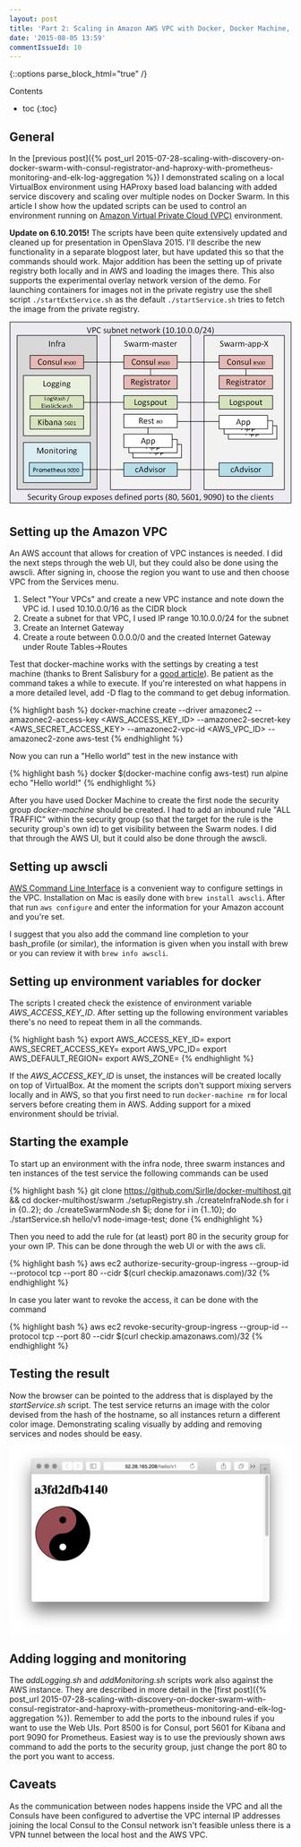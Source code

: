 ```yaml
---
layout: post
title: 'Part 2: Scaling in Amazon AWS VPC with Docker, Docker Machine, Consul, Registrator, HAProxy, ELK and Prometheus'
date: '2015-08-05 13:59'
commentIssueId: 10
---
```


{::options parse_block_html="true" /}
<div class="toc">
Contents

* toc
{:toc}
</div>

## General

In the [previous post]({% post_url 2015-07-28-scaling-with-discovery-on-docker-swarm-with-consul-registrator-and-haproxy-with-prometheus-monitoring-and-elk-log-aggregation %}) I demonstrated scaling on a local VirtualBox environment using HAProxy based load balancing with added service discovery and scaling over multiple nodes on Docker Swarm. In this article I show how the updated scripts can be used to control an environment running on [Amazon Virtual Private Cloud (VPC)](https://aws.amazon.com/vpc/) environment.

**Update on 6.10.2015!** The scripts have been quite extensively updated and cleaned up for presentation in OpenSlava 2015. I'll describe the new functionality in a separate blogpost later, but have updated this so that the commands should work. Major addition has been the setting up of private registry both locally and in AWS and loading the images there. This also supports the experimental overlay network version of the demo. For launching containers for images not in the private registry use the shell script `./startExtService.sh` as the default `./startService.sh` tries to fetch the image from the private registry.

![Swarm on AWS](/images/Swarm_on_AWS.png)

## Setting up the Amazon VPC

An AWS account that allows for creation of VPC instances is needed. I did the next steps through the web UI, but they could also be done using the awscli. After signing in, choose the region you want to use and then choose VPC from the Services menu.

1. Select "Your VPCs" and create a new VPC instance and note down the VPC id. I used 10.10.0.0/16 as the CIDR block
2. Create a subnet for that VPC, I used IP range 10.10.0.0/24 for the subnet
3. Create an Internet Gateway
4. Create a route between 0.0.0.0/0 and the created Internet Gateway under Route Tables->Routes

Test that docker-machine works with the settings by creating a test machine (thanks to Brent Salisbury for a [good article](http://networkstatic.net/docker-machine-provisioning-on-aws/)). Be patient as the command takes a while to execute. If you're interested on what happens in a more detailed level, add -D flag to the command to get debug information.

{% highlight bash %}
docker-machine create --driver amazonec2 --amazonec2-access-key <AWS_ACCESS_KEY_ID> --amazonec2-secret-key <AWS_SECRET_ACCESS_KEY> --amazonec2-vpc-id <AWS_VPC_ID> --amazonec2-zone <ZONE> aws-test
{% endhighlight %}

Now you can run a "Hello world" test in the new instance with

{% highlight bash %}
docker $(docker-machine config aws-test) run alpine echo "Hello world!"
{% endhighlight %}

After you have used Docker Machine to create the first node the security group _docker-machine_ should be created. I had to add an inbound rule "ALL TRAFFIC" within the security group (so that the target for the rule is the security group's own id) to get visibility between the Swarm nodes. I did that through the AWS UI, but it could also be done through the awscli.

## Setting up awscli

[AWS Command Line Interface](http://aws.amazon.com/cli/) is a convenient way to configure settings in the VPC. Installation on Mac is easily done with `brew install awscli`. After that run `aws configure` and enter the information for your Amazon account and you're set.

I suggest that you also add the command line completion to your bash_profile (or similar), the information is given when you install with brew or you can review it with `brew info awscli`.

## Setting up environment variables for docker

The scripts I created check the existence of environment variable _AWS_ACCESS_KEY_ID_. After setting up the following environment variables there's no need to repeat them in all the commands.

{% highlight bash %}
export AWS_ACCESS_KEY_ID=<secret key>
export AWS_SECRET_ACCESS_KEY=<secret access key>
export AWS_VPC_ID=<vpc-id>
export AWS_DEFAULT_REGION=<region>
export AWS_ZONE=<zone>
{% endhighlight %}

If the _AWS_ACCESS_KEY_ID_ is unset, the instances will be created locally on top of VirtualBox. At the moment the scripts don't support mixing servers locally and in AWS, so that you first need to run `docker-machine rm` for local servers before creating them in AWS. Adding support for a mixed environment should be trivial.

## Starting the example

To start up an environment with the infra node, three swarm instances and ten instances of the test service the following commands can be used

{% highlight bash %}
git clone https://github.com/SirIle/docker-multihost.git && cd docker-multihost/swarm
./setupRegistry.sh
./createInfraNode.sh
for i in {0..2}; do ./createSwarmNode.sh $i; done
for i in {1..10}; do ./startService.sh hello/v1 node-image-test; done
{% endhighlight %}

Then you need to add the rule for (at least) port 80 in the security group for your own IP. This can be done through the web UI or with the aws cli.

{% highlight bash %}
aws ec2 authorize-security-group-ingress --group-id <security-group-id> --protocol tcp --port 80 --cidr $(curl checkip.amazonaws.com)/32
{% endhighlight %}

In case you later want to revoke the access, it can be done with the command

{% highlight bash %}
aws ec2 revoke-security-group-ingress --group-id <security-group-id> --protocol tcp --port 80 --cidr $(curl checkip.amazonaws.com)/32
{% endhighlight %}

## Testing the result

Now the browser can be pointed to the address that is displayed by the _startService.sh_ script. The test service returns an image with the color devised from the hash of the hostname, so all instances return a different color image. Demonstrating scaling visually by adding and removing services and nodes should be easy.

![Example result of calling the service](/images/node-image-test.png)

## Adding logging and monitoring

The _addLogging.sh_ and _addMonitoring.sh_ scripts work also against the AWS instance. They are described in more detail in the [first post]({% post_url 2015-07-28-scaling-with-discovery-on-docker-swarm-with-consul-registrator-and-haproxy-with-prometheus-monitoring-and-elk-log-aggregation %}). Remember to add the ports to the inbound rules if you want to use the Web UIs. Port 8500 is for Consul, port 5601 for Kibana and port 9090 for Prometheus. Easiest way is to use the previously shown aws command to add the ports to the security group, just change the port 80 to the port you want to access.

## Caveats

As the communication between nodes happens inside the VPC and all the Consuls have been configured to advertise the VPC internal IP addresses joining the local Consul to the Consul network isn't feasible unless there is a VPN tunnel between the local host and the AWS VPC.
